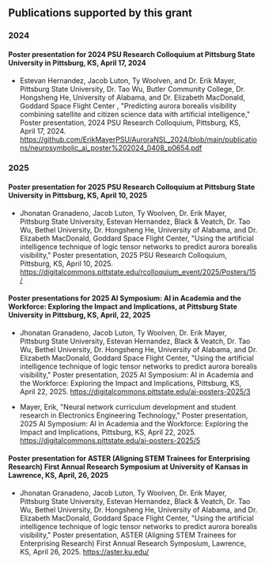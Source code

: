 ## Publications supported by this grant

### 2024
#### Poster presentation for 2024 PSU Research Colloquium at Pittsburg State University in Pittsburg, KS, April 17, 2024

* Estevan Hernandez, Jacob Luton,  Ty Woolven, and Dr. Erik Mayer, Pittsburg State University, Dr. Tao Wu, Butler Community College, Dr. Hongsheng He, University of Alabama, and Dr. Elizabeth MacDonald, Goddard Space Flight Center , "Predicting aurora borealis visibility combining satellite and citizen science data with artificial intelligence," Poster presentation, 2024 PSU Research Colloquium, Pittsburg, KS, April 17, 2024.
https://github.com/ErikMayerPSU/AuroraNSL_2024/blob/main/publications/neurosymbolic_ai_poster%202024_0408_p0654.pdf

### 2025
#### Poster presentation for 2025 PSU Research Colloquium at Pittsburg State University in Pittsburg, KS, April 10, 2025

* Jhonatan Granadeno, Jacob Luton, Ty Woolven, Dr. Erik Mayer, Pittsburg State University, Estevan Hernandez, Black & Veatch, Dr. Tao Wu, Bethel University, Dr. Hongsheng He, University of Alabama, and Dr. Elizabeth MacDonald, Goddard Space Flight Center, "Using the artificial intelligence technique of logic tensor networks to predict aurora borealis visibility," Poster presentation, 2025 PSU Research Colloquium, Pittsburg, KS, April 10, 2025.
https://digitalcommons.pittstate.edu/rcolloquium_event/2025/Posters/15/

#### Poster presentations for 2025 AI Symposium: AI in Academia and the Workforce: Exploring the Impact and Implications, at Pittsburg State University in Pittsburg, KS, April, 22, 2025

* Jhonatan Granadeno, Jacob Luton, Ty Woolven, Dr. Erik Mayer, Pittsburg State University, Estevan Hernandez, Black & Veatch, Dr. Tao Wu, Bethel University, Dr. Hongsheng He, University of Alabama, and Dr. Elizabeth MacDonald, Goddard Space Flight Center, "Using the artificial intelligence technique of logic tensor networks to predict aurora borealis visibility," Poster presentation, 2025 AI Symposium: AI in Academia and the Workforce: Exploring the Impact and Implications, Pittsburg, KS, April 22, 2025.
https://digitalcommons.pittstate.edu/ai-posters-2025/3

* Mayer, Erik, "Neural network curriculum development and student research in Electronics Engineering Technology," Poster presentation, 2025 AI Symposium: AI in Academia and the Workforce: Exploring the Impact and Implications, Pittsburg, KS, April 22, 2025.
https://digitalcommons.pittstate.edu/ai-posters-2025/5

#### Poster presentation for ASTER (Aligning STEM Trainees for Enterprising Research) First Annual Research Symposium at University of Kansas in Lawrence, KS, April, 26, 2025
* Jhonatan Granadeno, Jacob Luton, Ty Woolven, Dr. Erik Mayer, Pittsburg State University, Estevan Hernandez, Black & Veatch, Dr. Tao Wu, Bethel University, Dr. Hongsheng He, University of Alabama, and Dr. Elizabeth MacDonald, Goddard Space Flight Center, "Using the artificial intelligence technique of logic tensor networks to predict aurora borealis visibility," Poster presentation, ASTER (Aligning STEM Trainees for Enterprising Research) First Annual Research Symposium, Lawrence, KS, April 26, 2025.
https://aster.ku.edu/
